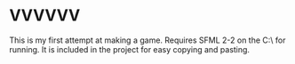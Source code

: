# VVVVVV
This is my first attempt at making a game.
Requires SFML 2-2 on the C:\ for running.
It is included in the project for easy copying and pasting.
